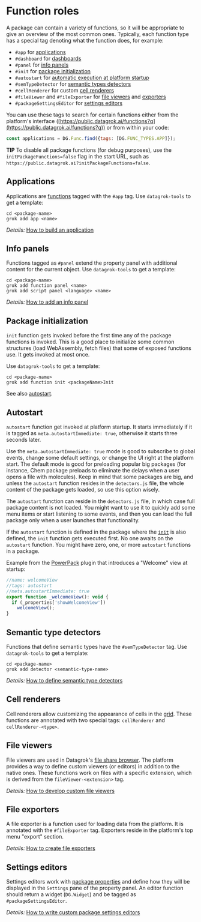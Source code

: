 <!-- TITLE: Function roles-->

# Function roles

A package can contain a variety of functions, so it will be appropriate to give an overview of the most common ones.
Typically, each function type has a special tag denoting what the function does, for example:

* `#app` for [applications](#applications)
* `#dashboard` for [dashboards](#dashboards)
* `#panel` for [info panels](#info-panels)
* `#init` for [package initialization](#package-initialization) 
* `#autostart` for [automatic execution at platform startup](#autostart)
* `#semTypeDetector` for [semantic types detectors](#semantic-type-detectors)
* `#cellRenderer` for custom [cell renderers](#cell-renderers)
* `#fileViewer` and `#fileExporter` for [file viewers](#file-viewers)
  and [exporters](#file-exporters)
* `#packageSettingsEditor` for [settings editors](#settings-editors)

You can use these tags to search for certain functions either from the platform's interface
([https://public.datagrok.ai/functions?q](https://public.datagrok.ai/functions?q)) or from within your code:

```js
const applications = DG.Func.find({tags: [DG.FUNC_TYPES.APP]});
```

**TIP** To disable all package functions (for debug purposes), use the
`initPackageFunctions=false` flag in the start URL, such as
`https://public.datagrok.ai?initPackageFunctions=false`.

## Applications

Applications are [functions](../overview/functions/function.md) tagged with the `#app` tag.
Use `datagrok-tools` to get a template:

```shell
cd <package-name>
grok add app <name>
```

*Details:* [How to build an application](how-to/build-an-app.md)

## Info panels

Functions tagged as `#panel` extend the property panel with additional content for the current object.
Use `datagrok-tools` to get a template:

```shell
cd <package-name>
grok add function panel <name>
grok add script panel <language> <name>
```

*Details:* [How to add an info panel](how-to/add-info-panel.md)

## Package initialization 

`init` function gets invoked before the first time any of the package functions is invoked. 
This is a good place to initialize some common structures 
(load WebAssembly, fetch files) that some of exposed functions use. It gets invoked at most once. 

Use `datagrok-tools` to get a template:

```shell
cd <package-name>
grok add function init <packageName>Init
```

See also [autostart](#autostart).

## Autostart

`autostart` function get invoked at platform startup. It starts immediately if it is tagged 
as `meta.autostartImmediate: true`, otherwise it starts three seconds later. 

Use the `meta.autostartImmediate: true` mode is good to subscribe to global events, change
some default settings, or change the UI right at the platform start. The default mode is good for
preloading popular big packages (for instance, Chem package preloads to eliminate the delays 
when a user opens a file with molecules). Keep in mind that some packages are big, and unless
the `autostart` function resides in the `detectors.js` file, the whole content of the package gets loaded,
so use this option wisely.

The `autostart` function can reside in the `detectors.js` file, in which case full package content is not loaded.
You might want to use it to quickly add some menu items or start listening to some events, and then you can load
the full package only when a user launches that functionality.

If the `autostart` function is defined in the package where the [`init`](#package-initialization)
is also defined, the `init` function gets executed first. No one awaits on the `autostart` function.
You might have zero, one, or more `autostart` functions in a package.

Example from the [PowerPack](https://github.com/datagrok-ai/public/tree/master/packages/PowerPack)
plugin that introduces a "Welcome" view at startup:
```js
//name: welcomeView
//tags: autostart
//meta.autostartImmediate: true
export function _welcomeView(): void {
  if (_properties['showWelcomeView'])
    welcomeView();
}
```

## Semantic type detectors

Functions that define semantic types have the `#semTypeDetector` tag.
Use `datagrok-tools` to get a template:

```shell
cd <package-name>
grok add detector <semantic-type-name>
```

*Details:* [How to define semantic type detectors](how-to/define-semantic-type-detectors.md)

## Cell renderers

Cell renderers allow customizing the appearance of cells in the [grid](../visualize/viewers/grid.md).
These functions are annotated with two special tags: `cellRenderer` and `cellRenderer-<type>`.

## File viewers

File viewers are used in Datagrok's [file share browser](../access/file-shares.md). The platform provides a way to
define custom viewers (or editors) in addition to the native ones. These functions work on files with a specific
extension, which is derived from the `fileViewer-<extension>` tag.

*Details:* [How to develop custom file viewers](how-to/custom-file-viewers.md)

## File exporters

A file exporter is a function used for loading data from the platform. It is annotated with the `#fileExporter` tag.
Exporters reside in the platform's top menu "export" section.

*Details:* [How to create file exporters](how-to/file-exporters.md)

## Settings editors

Settings editors work with [package properties](#package-settings) and define how they will be displayed in
the `Settings` pane of the property panel. An editor function should return a widget (`DG.Widget`) and be tagged as
`#packageSettingsEditor`.

*Details:* [How to write custom package settings editors](how-to/custom-package-settings-editors.md)
